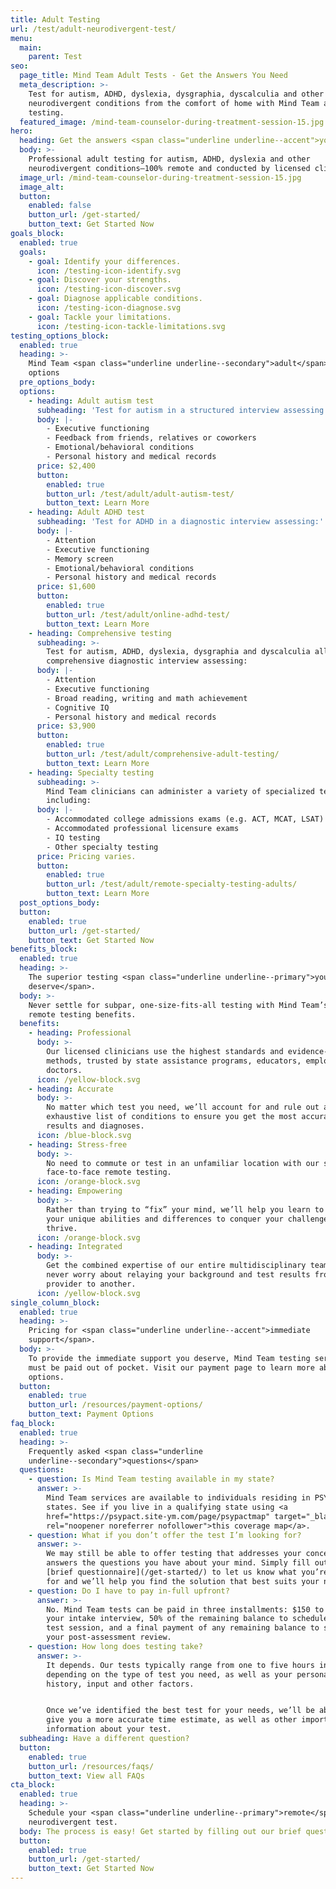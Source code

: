 ```yaml
---
title: Adult Testing
url: /test/adult-neurodivergent-test/
menu:
  main:
    parent: Test
seo:
  page_title: Mind Team Adult Tests - Get the Answers You Need
  meta_description: >-
    Test for autism, ADHD, dyslexia, dysgraphia, dyscalculia and other
    neurodivergent conditions from the comfort of home with Mind Team adult
    testing.
  featured_image: /mind-team-counselor-during-treatment-session-15.jpg
hero:
  heading: Get the answers <span class="underline underline--accent">you need</span>.
  body: >-
    Professional adult testing for autism, ADHD, dyslexia and other
    neurodivergent conditions—100% remote and conducted by licensed clinicians.
  image_url: /mind-team-counselor-during-treatment-session-15.jpg
  image_alt:
  button:
    enabled: false
    button_url: /get-started/
    button_text: Get Started Now
goals_block:
  enabled: true
  goals:
    - goal: Identify your differences.
      icon: /testing-icon-identify.svg
    - goal: Discover your strengths.
      icon: /testing-icon-discover.svg
    - goal: Diagnose applicable conditions.
      icon: /testing-icon-diagnose.svg
    - goal: Tackle your limitations.
      icon: /testing-icon-tackle-limitations.svg
testing_options_block:
  enabled: true
  heading: >-
    Mind Team <span class="underline underline--secondary">adult</span> testing
    options
  pre_options_body:
  options:
    - heading: Adult autism test
      subheading: 'Test for autism in a structured interview assessing:'
      body: |-
        - Executive functioning
        - Feedback from friends, relatives or coworkers
        - Emotional/behavioral conditions
        - Personal history and medical records
      price: $2,400
      button:
        enabled: true
        button_url: /test/adult/adult-autism-test/
        button_text: Learn More
    - heading: Adult ADHD test
      subheading: 'Test for ADHD in a diagnostic interview assessing:'
      body: |-
        - Attention
        - Executive functioning
        - Memory screen
        - Emotional/behavioral conditions
        - Personal history and medical records
      price: $1,600
      button:
        enabled: true
        button_url: /test/adult/online-adhd-test/
        button_text: Learn More
    - heading: Comprehensive testing
      subheading: >-
        Test for autism, ADHD, dyslexia, dysgraphia and dyscalculia all in one
        comprehensive diagnostic interview assessing:
      body: |-
        - Attention
        - Executive functioning
        - Broad reading, writing and math achievement
        - Cognitive IQ
        - Personal history and medical records
      price: $3,900
      button:
        enabled: true
        button_url: /test/adult/comprehensive-adult-testing/
        button_text: Learn More
    - heading: Specialty testing
      subheading: >-
        Mind Team clinicians can administer a variety of specialized tests
        including:
      body: |-
        - Accommodated college admissions exams (e.g. ACT, MCAT, LSAT) 
        - Accommodated professional licensure exams
        - IQ testing
        - Other specialty testing
      price: Pricing varies.
      button:
        enabled: true
        button_url: /test/adult/remote-specialty-testing-adults/
        button_text: Learn More
  post_options_body:
  button:
    enabled: true
    button_url: /get-started/
    button_text: Get Started Now
benefits_block:
  enabled: true
  heading: >-
    The superior testing <span class="underline underline--primary">you
    deserve</span>.
  body: >-
    Never settle for subpar, one-size-fits-all testing with Mind Team’s superior
    remote testing benefits.
  benefits:
    - heading: Professional
      body: >-
        Our licensed clinicians use the highest standards and evidence-based
        methods, trusted by state assistance programs, educators, employers and
        doctors.
      icon: /yellow-block.svg
    - heading: Accurate
      body: >-
        No matter which test you need, we’ll account for and rule out an
        exhaustive list of conditions to ensure you get the most accurate
        results and diagnoses.
      icon: /blue-block.svg
    - heading: Stress-free
      body: >-
        No need to commute or test in an unfamiliar location with our secure,
        face-to-face remote testing.
      icon: /orange-block.svg
    - heading: Empowering
      body: >-
        Rather than trying to “fix” your mind, we’ll help you learn to work with
        your unique abilities and differences to conquer your challenges and
        thrive.
      icon: /orange-block.svg
    - heading: Integrated
      body: >-
        Get the combined expertise of our entire multidisciplinary team and
        never worry about relaying your background and test results from one
        provider to another.
      icon: /yellow-block.svg
single_column_block:
  enabled: true
  heading: >-
    Pricing for <span class="underline underline--accent">immediate
    support</span>.
  body: >-
    To provide the immediate support you deserve, Mind Team testing services
    must be paid out of pocket. Visit our payment page to learn more about your
    options.
  button:
    enabled: true
    button_url: /resources/payment-options/
    button_text: Payment Options
faq_block:
  enabled: true
  heading: >-
    Frequently asked <span class="underline
    underline--secondary">questions</span>
  questions:
    - question: Is Mind Team testing available in my state?
      answer: >-
        Mind Team services are available to individuals residing in PSYPACT
        states. See if you live in a qualifying state using <a
        href="https://psypact.site-ym.com/page/psypactmap" target="_blank"
        rel="noopener noreferrer nofollower">this coverage map</a>.
    - question: What if you don’t offer the test I’m looking for?
      answer: >-
        We may still be able to offer testing that addresses your concerns and
        answers the questions you have about your mind. Simply fill out our
        [brief questionnaire](/get-started/) to let us know what you’re looking
        for and we’ll help you find the solution that best suits your needs.
    - question: Do I have to pay in-full upfront?
      answer: >-
        No. Mind Team tests can be paid in three installments: $150 to schedule
        your intake interview, 50% of the remaining balance to schedule your
        test session, and a final payment of any remaining balance to schedule
        your post-assessment review.
    - question: How long does testing take?
      answer: >-
        It depends. Our tests typically range from one to five hours in length,
        depending on the type of test you need, as well as your personal
        history, input and other factors. 


        Once we’ve identified the best test for your needs, we’ll be able to
        give you a more accurate time estimate, as well as other important
        information about your test.
  subheading: Have a different question?
  button:
    enabled: true
    button_url: /resources/faqs/
    button_text: View all FAQs
cta_block:
  enabled: true
  heading: >-
    Schedule your <span class="underline underline--primary">remote</span>
    neurodivergent test.
  body: The process is easy! Get started by filling out our brief questionnaire.
  button:
    enabled: true
    button_url: /get-started/
    button_text: Get Started Now
---
```

